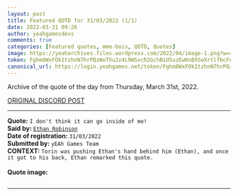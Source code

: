 ```yaml
---
layout: post
title: Featured QOTD for 31/03/2022 (1/1)
date: 2022-03-31 09:26
author: yeahgamesdevs
comments: true
categories: [Featured quotes, mme-bois, QOTD, Quotes]
image: https://yeaharchives.files.wordpress.com/2022/04/image-1.png?w=427
token: Fghm8WxFOk1tzhnN7hrPQzWoTVu2z4L9WSvcR2GchBiU5uzEwKnBXSeXrtlfbcFnk7QMVSZAMIQblnijaSoT4pjfwIlnk9HjLvviHXH1dNAGZpzdPNEEgmvpOjqiB5nlCNMJJI4lZcsd
canonical_url: https://login.yeahgames.net/token/Fghm8WxFOk1tzhnN7hrPQzWoTVu2z4L9WSvcR2GchBiU5uzEwKnBXSeXrtlfbcFnk7QMVSZAMIQblnijaSoT4pjfwIlnk9HjLvviHXH1dNAGZpzdPNEEgmvpOjqiB5nlCNMJJI4lZcsd
---
```

<!-- wp:paragraph -->
<p>Archive of the quote of the day from Thursday, March 31st, 2022. </p>
<!-- /wp:paragraph -->

<!-- wp:buttons {"layout":{"type":"flex","justifyContent":"left"}} -->
<div class="wp-block-buttons"><!-- wp:button {"textColor":"vivid-cyan-blue","align":"center","style":{"border":{"radius":"18px"}},"className":"is-style-fill"} -->
<div class="wp-block-button aligncenter is-style-fill"><a class="wp-block-button__link has-vivid-cyan-blue-color has-text-color wp-element-button" href="https://discord.com/channels/887052880782176266/958100064079839303/959646497480257626" style="border-radius:18px;">ORIGINAL DISCORD POST</a></div>
<!-- /wp:button --></div>
<!-- /wp:buttons -->

<!-- wp:separator {"align":"center","className":"is-style-wide"} -->
<hr class="wp-block-separator aligncenter has-alpha-channel-opacity is-style-wide" />
<!-- /wp:separator -->

<!-- wp:paragraph -->
<p><strong>Quote:</strong> <code>I don't think it can go inside of me!</code><br><strong>Said by: </strong><a href="https://yeaharchives.wordpress.com/2022/04/01/valerie-bois/"><code>Ethan Robinson</code></a><br><strong>Date of registration: </strong><code>31/03/2022</code> <br><strong>Submitted by: </strong><code>yEAh Games Team</code><br><strong>CONTEXT:</strong> <code>Torin was pushing Ethan's hand behind him (Ethan), and once it got to his back, Ethan remarked this quote.</code><br><br><strong>Quote image:</strong></p>
<!-- /wp:paragraph -->

<!-- wp:image {"id":56,"sizeSlug":"large","linkDestination":"none"} -->
<figure class="wp-block-image size-large"><img src="https://yeaharchives.files.wordpress.com/2022/04/image-1.png?w=427" alt="" class="wp-image-56" /></figure>
<!-- /wp:image -->

<!-- wp:separator {"className":"is-style-wide"} -->
<hr class="wp-block-separator has-alpha-channel-opacity is-style-wide" />
<!-- /wp:separator -->
